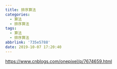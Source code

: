 ```yaml
---
title: 排序算法
categories:
  - 算法
  - 排序算法
tags:
  - 算法
  - 排序算法
abbrlink: '735e5788'
date: 2019-10-07 17:20:40
---
```

<https://www.cnblogs.com/onepixel/p/7674659.html>

